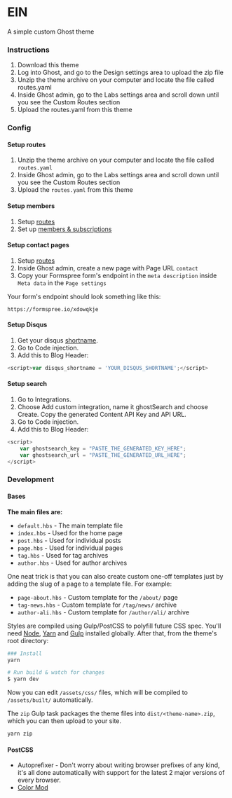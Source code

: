 # EIN

A simple custom Ghost theme

### Instructions
1. Download this theme
2. Log into Ghost, and go to the Design settings area to upload the zip file
3. Unzip the theme archive on your computer and locate the file called routes.yaml
4. Inside Ghost admin, go to the Labs settings area and scroll down until you see the Custom Routes section
5. Upload the routes.yaml from this theme

### Config

#### Setup routes
1. Unzip the theme archive on your computer and locate the file called `routes.yaml`
2. Inside Ghost admin, go to the Labs settings area and scroll down until you see the Custom Routes section
3. Upload the `routes.yaml` from this theme

#### Setup members
1. Setup [routes](#setup-routes)
2. Set up <a href="https://ghost.org/docs/members/setup/" target="_blank">members & subscriptions</a>

#### Setup contact pages
1. Setup [routes](#setup-routes)
2. Inside Ghost admin, create a new page with Page URL `contact`
3. Copy your Formspree form's endpoint in the `meta description` inside `Meta data` in the `Page settings`

Your form's endpoint should look something like this:
```
https://formspree.io/xdowqkje
```

#### Setup Disqus

1. Get your disqus [shortname](http://disqus.com/admin/settings/general/).
2. Go to Code injection.
3. Add this to Blog Header:

```javascript
<script>var disqus_shortname = 'YOUR_DISQUS_SHORTNAME';</script>
```

#### Setup search

1. Go to Integrations.
2. Choose Add custom integration, name it ghostSearch and choose Create. Copy the generated Content API Key and API URL.
3. Go to Code injection.
4. Add this to Blog Header:

```javascript
<script>
    var ghostsearch_key = "PASTE_THE_GENERATED_KEY_HERE";
    var ghostsearch_url = "PASTE_THE_GENERATED_URL_HERE";
</script>
```

### Development

#### Bases

**The main files are:**

- `default.hbs` - The main template file
- `index.hbs` - Used for the home page
- `post.hbs` - Used for individual posts
- `page.hbs` - Used for individual pages
- `tag.hbs` - Used for tag archives
- `author.hbs` - Used for author archives

One neat trick is that you can also create custom one-off templates just by adding the slug of a page to a template file. For example:

- `page-about.hbs` - Custom template for the `/about/` page
- `tag-news.hbs` - Custom template for `/tag/news/` archive
- `author-ali.hbs` - Custom template for `/author/ali/` archive

Styles are compiled using Gulp/PostCSS to polyfill future CSS spec. You'll need [Node](https://nodejs.org/), [Yarn](https://yarnpkg.com/) and [Gulp](https://gulpjs.com) installed globally. After that, from the theme's root directory:

```bash
### Install
yarn

# Run build & watch for changes
$ yarn dev
```

Now you can edit `/assets/css/` files, which will be compiled to `/assets/built/` automatically.

The `zip` Gulp task packages the theme files into `dist/<theme-name>.zip`, which you can then upload to your site.

```bash
yarn zip
```

#### PostCSS

- Autoprefixer - Don't worry about writing browser prefixes of any kind, it's all done automatically with support for the latest 2 major versions of every browser.
- [Color Mod](https://github.com/jonathantneal/postcss-color-mod-function)
